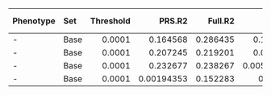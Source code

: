 | Phenotype   | Set   |   Threshold |     PRS.R2 |   Full.R2 |    Null.R2 | Prevalence   |   Coefficient |   Standard.Error |           P |   Num_SNP |   Empirical-P | test    |      auc |
|:------------|:------|------------:|-----------:|----------:|-----------:|:-------------|--------------:|-----------------:|------------:|----------:|--------------:|:--------|---------:|
| -           | Base  |      0.0001 | 0.164568   |  0.286435 | 0.121867   | -            |      321.492  |          82.6415 | 0.000100163 |       228 |      0.000154 | early   | 0.744433 |
| -           | Base  |      0.0001 | 0.207245   |  0.219201 | 0.011956   | -            |      335.45   |          63.4979 | 1.27187e-07 |       228 |      2e-06    | all     | 0.738261 |
| -           | Base  |      0.0001 | 0.232677   |  0.238267 | 0.00558997 | -            |      381.301  |          77.83   | 9.62476e-07 |       228 |      4e-06    | late    | 0.734625 |
| -           | Base  |      0.0001 | 0.00194353 |  0.152283 | 0.15034    | -            |      -31.1869 |          72.4525 | 0.666871    |       228 |      0.667543 | ibd_all | 0.528831 |
